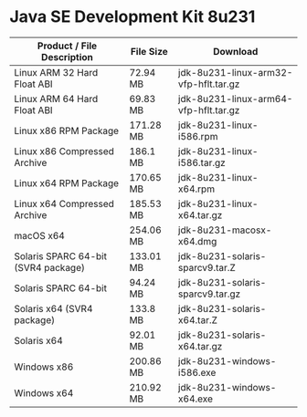 # Java SE Development Kit 8u231

Product / File Description|File Size|Download
-|-|-
Linux ARM 32 Hard Float ABI|	72.94 MB|	jdk-8u231-linux-arm32-vfp-hflt.tar.gz|
Linux ARM 64 Hard Float ABI|	69.83 MB|	jdk-8u231-linux-arm64-vfp-hflt.tar.gz|
Linux x86 RPM Package|	171.28 MB|	jdk-8u231-linux-i586.rpm|
Linux x86 Compressed Archive|	186.1 MB|	jdk-8u231-linux-i586.tar.gz|
Linux x64 RPM Package|	170.65 MB|	jdk-8u231-linux-x64.rpm|
Linux x64 Compressed Archive|	185.53 MB|	jdk-8u231-linux-x64.tar.gz|
macOS x64|	254.06 MB|	jdk-8u231-macosx-x64.dmg|
Solaris SPARC 64-bit (SVR4 package)|	133.01 MB|	jdk-8u231-solaris-sparcv9.tar.Z|
Solaris SPARC 64-bit|	94.24 MB|	jdk-8u231-solaris-sparcv9.tar.gz|
Solaris x64 (SVR4 package)|	133.8 MB|	jdk-8u231-solaris-x64.tar.Z|
Solaris x64|	92.01 MB|	jdk-8u231-solaris-x64.tar.gz|
Windows x86|	200.86 MB|	jdk-8u231-windows-i586.exe|
Windows x64|	210.92 MB|	jdk-8u231-windows-x64.exe|
